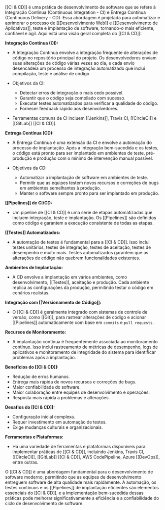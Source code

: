 [[CI & CD]] é uma prática de desenvolvimento de software que se refere à Integração Contínua (Continuous Integration - CI) e Entrega Contínua (Continuous Delivery - CD). Essa abordagem é projetada para automatizar e aprimorar o processo de [[Desenvolvimento Web]] e [[Desenvolvimento de Aplicativos]], teste e implantação de software, tornando-o mais eficiente, confiável e ágil. Aqui está uma visão geral completa do [[CI & CD]]:

**Integração Contínua (CI):**

- A Integração Contínua envolve a integração frequente de alterações de código no repositório principal do projeto. Os desenvolvedores enviam suas alterações de código várias vezes ao dia, e cada envio desencadeia um processo de integração automatizado que inclui compilação, teste e análise de código.
    
- Objetivos da CI:
    
    - Detectar erros de integração o mais cedo possível.
    - Garantir que o código seja compilado com sucesso.
    - Executar testes automatizados para verificar a qualidade do código.
    - Fornecer feedback rápido aos desenvolvedores.
- Ferramentas comuns de CI incluem [[Jenkins]], Travis CI, [[CircleCI]] e [[GitLab]] [[CI & CD]].

**Entrega Contínua (CD):**

- A Entrega Contínua é uma extensão da CI e envolve a automação do processo de implantação. Após a integração bem-sucedida e os testes, o código está pronto para ser implantado em ambientes de teste, pré-produção e produção com o mínimo de intervenção manual possível.
    
- Objetivos da CD:
    
    - Automatizar a implantação de software em ambientes de teste.
    - Permitir que as equipes testem novos recursos e correções de bugs em ambientes semelhantes à produção.
    - Manter o software sempre pronto para ser implantado em produção.

**[[Pipelines]] de CI/CD:**

- Um pipeline de [[CI & CD]] é uma série de etapas automatizadas que incluem integração, teste e implantação. Os [[Pipelines]] são definidos como código e garantem a execução consistente de todas as etapas.

**[[Testes]] Automatizados:**

- A automação de testes é fundamental para a [[CI & CD]]. Isso inclui testes unitários, testes de integração, testes de aceitação, testes de desempenho e muito mais. Testes automatizados garantem que as alterações de código não quebrem funcionalidades existentes.

**Ambientes de Implantação:**

- A CD envolve a implantação em vários ambientes, como desenvolvimento, [[Testes]], aceitação e produção. Cada ambiente replica as configurações da produção, permitindo testar o código em cenários realistas.

**Integração com [[Versionamento de Código]]:**

- O [[CI & CD]] é geralmente integrado com sistemas de controle de versão, como [[Git]], para rastrear alterações de código e acionar [[Pipelines]] automaticamente com base em `commits` e `pull requests`.

**Recursos de Monitoramento:**

- A implantação contínua é frequentemente associada ao monitoramento contínuo. Isso inclui rastreamento de métricas de desempenho, logs de aplicativos e monitoramento de integridade do sistema para identificar problemas após a implantação.

**Benefícios do [[CI & CD]]:**

- Redução de erros humanos.
- Entrega mais rápida de novos recursos e correções de bugs.
- Maior confiabilidade do software.
- Maior colaboração entre equipes de desenvolvimento e operações.
- Resposta mais rápida a problemas e alterações.

**Desafios do [[CI & CD]]:**

- Configuração inicial complexa.
- Requer investimento em automação de testes.
- Exige mudanças culturais e organizacionais.

**Ferramentas e Plataformas:**

 - Há uma variedade de ferramentas e plataformas disponíveis para implementar práticas de [[CI & CD]], incluindo Jenkins, Travis CI, [[CircleCI]], [[GitLab]] [[CI & CD]], AWS CodePipeline, Azure [[DevOps]], entre outras.

O [[CI & CD]] é uma abordagem fundamental para o desenvolvimento de software moderno, permitindo que as equipes de desenvolvimento entreguem software de alta qualidade mais rapidamente. A automação, os testes contínuos e os [[Pipelines]] de implantação eficientes são elementos essenciais do [[CI & CD]], e a implementação bem-sucedida dessas práticas pode melhorar significativamente a eficiência e a confiabilidade do ciclo de desenvolvimento de software.